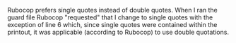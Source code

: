 Rubocop prefers single quotes instead of double quotes.
When I ran the guard file Rubocop "requested" that I change to single quotes
with the exception of line 6 which, since single quotes were contained
within the printout, it was applicable (according to Rubocop) 
to use double quotations.

